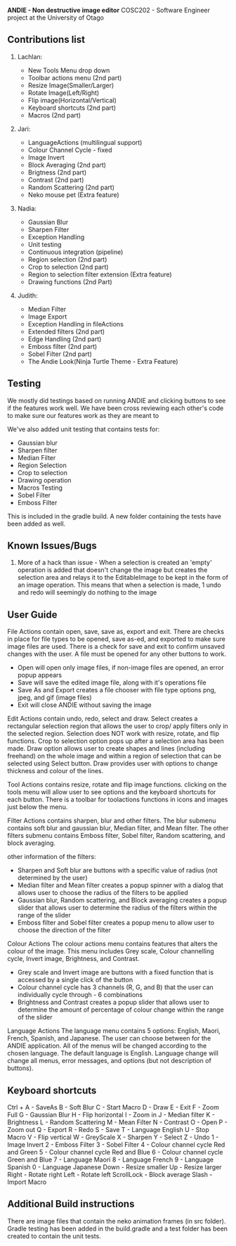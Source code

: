 **ANDIE - Non destructive image editor**
COSC202 - Software Engineer project at the University of Otago

## Contributions list
1. Lachlan:
    - New Tools Menu drop down
    - Toolbar actions menu (2nd part)
    - Resize Image(Smaller/Larger)
    - Rotate Image(Left/Right)
    - Flip image(Horizontal/Vertical)
    - Keyboard shortcuts (2nd part)
    - Macros (2nd part)
    
    

2. Jari:
    - LanguageActions (multilingual support)
    - Colour Channel Cycle - fixed
    - Image Invert
    - Block Averaging (2nd part)
    - Brigtness (2nd part)
    - Contrast (2nd part)
    - Random Scattering (2nd part)
    - Neko mouse pet (Extra feature)

3. Nadia:
    - Gaussian Blur
    - Sharpen Filter
    - Exception Handling
    - Unit testing
    - Continuous integration (pipeline)
    - Region selection (2nd part)
    - Crop to selection (2nd part)
    - Region to selection filter extension (Extra feature)
    - Drawing functions (2nd Part)

4. Judith:
    - Median Filter
    - Image Export
    - Exception Handling in fileActions
    - Extended filters (2nd part)
    - Edge Handling (2nd part)
    - Emboss filter (2nd part)
    - Sobel Filter (2nd part)
    - The Andie Look(Ninja Turtle Theme - Extra Feature)


## Testing
We mostly did testings based on running ANDIE and clicking buttons to see if the features work well.
We have been cross reviewing each other's code to make sure our features work as they are meant to

We've also added unit testing that contains tests for:
- Gaussian blur
- Sharpen filter
- Median Filter
- Region Selection
- Crop to selection
- Drawing operation
- Macros Testing
- Sobel Filter
- Emboss Filter

This is included in the gradle build. A new folder containing the tests have been added as well.


## Known Issues/Bugs
1. More of a hack than issue - When a selection is created an 'empty' operation is added that doesn't  change the image but creates the selection area and relays it to the EditableImage to be kept in the form of an image operation. This means that when a selection is made, 1 undo and redo will seemingly do nothing to the image


## User Guide
File Actions contain open, save, save as, export and exit. There are checks in place for file types to be opened, save as-ed, and exported to make sure image files are used. There is a check for save and exit to confirm unsaved changes with the user.
A file must be opened for any other buttons to work.

- Open will open only image files, if non-image files are opened, an error popup appears
- Save will save the edited image file, along with it's operations file
- Save As and Export creates a file chooser with file type options png, jpeg, and gif (image files)
- Exit will close ANDIE without saving the image

Edit Actions contain undo, redo, select and draw. Select creates a rectangular selection region that allows the user to crop/ apply filters only in the selected region. Selection does NOT work with resize, rotate, and flip functions. Crop to selection option pops up after a selection area has been made. Draw option allows user to create shapes and lines (including freehand) on the whole image and within a region of selection that can be selected using Select button. Draw provides user with options to change thickness and colour of the lines.

Tool Actions contains resize, rotate and flip image functions. clicking on the tools menu will allow user to see options and the keyboard shortcuts for each button. There is a toolbar for toolactions functions in icons and images just below the menu.

Filter Actions contains sharpen, blur and other filters. The blur submenu contains soft blur and gaussian blur, Median filter, and Mean filter. The other filters submenu contains Emboss filter, Sobel filter, Random scattering, and block averaging.

other information of the filters:
- Sharpen and Soft blur are buttons with a specific value of radius (not determined by the user)
- Median filter and Mean filter creates a popup spinner with a dialog that allows user to choose the radius of the filters to be applied
- Gaussian blur, Random scattering, and Block averaging creates a popup slider that allows user to determine the radius of the filters within the range of the slider
- Emboss filter and Sobel filter creates a popup menu to allow user to choose the direction of the filter

Colour Actions
The colour actions menu contains features that alters the colour of the image.
This menu includes Grey scale, Colour channelling cycle, Invert image, Brightness, and Contrast.
 
 - Grey scale and Invert image are buttons with a fixed function that is accessed by a single click of the button
 - Colour channel cycle has 3 channels (R, G, and B) that the user can individually cycle through - 6 combinations
 - Brightness and Contrast creates a popup slider that allows user to determine the amount of percentage of colour change within the range of the slider

Language Actions
The language menu contains 5 options: English, Maori, French, Spanish, and Japanese. The user can choose between for the ANDIE application. All of the menus will be changed according to the chosen language. The default language is English. Language change will change all menus, error messages, and options (but not description of buttons).


## Keyboard shortcuts
Ctrl +
A - SaveAs
B - Soft Blur
C - Start Macro
D - Draw
E - Exit
F - Zoom Full
G - Gaussian Blur
H - Flip horizontal
I - Zoom in
J - Median filter
K - Brightness
L - Random Scattering
M - Mean Filter
N - Contrast
O - Open
P - Zoom out
Q - Export
R - Redo
S - Save
T - Language English
U - Stop Macro
V - Flip vertical
W - GreyScale
X - Sharpen
Y - Select
Z - Undo
1 - Image Invert
2 - Emboss Filter
3 - Sobel Filter
4 - Colour channel cycle Red and Green
5 - Colour channel cycle Red and Blue
6 - Colour channel cycle Green and Blue
7 - Language Maori
8 - Language French
9 - Language Spanish
0 - Language Japanese
Down - Resize smaller
Up - Resize larger
Right - Rotate right
Left - Rotate left
ScrollLock - Block average
Slash - Import Macro

## Additional Build instructions
There are image files that contain the neko animation frames (in src folder).
Gradle testing has been added in the build.gradle and a test folder has been created to contain the unit tests.

